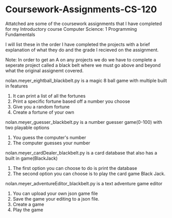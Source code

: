 # Coursework-Assignments-CS-120
Attatched are some of the coursework assignments that I have completed for my Introductory course Computer Science: 1  Programming Fundamentals

I will list these in the order I have completed the projects with a brief explanation of what they do and the grade I recieved on the assignment.

Note: In order to get an A on any projects we do we have to complete a seperate project called a black belt where we must go above and beyond what the 
original assignemt covered.


nolan.meyer_eightball_blackbelt.py is a magic 8 ball game with multiple built in features
  1. It can print a list of all the fortunes
  2. Print a specific fortune based off a number you choose
  3. Give you a random fortune
  4. Create a fortune of your own

nolan.meyer_guesser_blackbelt.py is a number guesser game(0-100) with two playable options
  1. You guess the computer's number
  2. The computer guesses your number

nolan.meyer_cardDealer_blackbelt.py is a card database that also has a built in game(BlackJack)
  1. The first option you can choose to do is print the database
  2. The second option you can choose is to play the card game Black Jack.

nolan.meyer_adventureEditor_blackbelt.py is a text adventure game editor
  1. You can upload your own json game file
  2. Save the game your editing to a json file.
  3. Create a game
  4. Play the game
